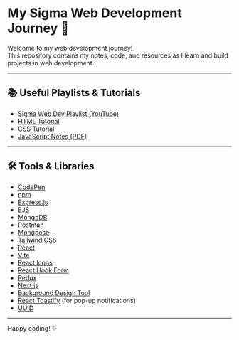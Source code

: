# My Sigma Web Development Journey 🚀

Welcome to my web development journey!  
This repository contains my notes, code, and resources as I learn and build projects in web development.

---

## 📚 Useful Playlists & Tutorials

- [Sigma Web Dev Playlist (YouTube)](https://www.youtube.com/playlist?list=PLu0W_9lII9agq5TrH9XLIKQvv0iaF2X3w)
- [HTML Tutorial](https://www.codewithharry.com/tutorial/overview/html-home)
- [CSS Tutorial](https://www.codewithharry.com/tutorial/overview/css-introduction)
- [JavaScript Notes (PDF)](https://cwh-full-next-space.fra1.cdn.digitaloceanspaces.com/notes/JS_Chapterwise_Notes.pdf)

---

## 🛠️ Tools & Libraries

- [CodePen](https://codepen.io/)
- [npm](https://www.npmjs.com/)
- [Express.js](https://expressjs.com/)
- [EJS](https://ejs.co/)
- [MongoDB](https://www.mongodb.com/)
- [Postman](https://www.postman.com/)
- [Mongoose](https://www.npmjs.com/package/mongoose)
- [Tailwind CSS](https://tailwindcss.com/)
- [React](https://react.dev/)
- [Vite](https://vite.dev/guide/)
- [React Icons](https://react-icons.github.io/react-icons/)
- [React Hook Form](https://www.react-hook-form.com/)
- [Redux](https://redux.js.org/)
- [Next.js](https://nextjs.org/docs)
- [Background Design Tool](https://bg.ibelick.com/)
- [React Toastify](https://fkhadra.github.io/react-toastify/introduction/#license) (for pop-up notifications)
- [UUID](https://www.npmjs.com/package/uuid)

---

Happy coding! ✨